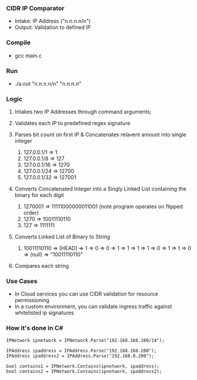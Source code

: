 ### CIDR IP Comparator

- Intake: IP Address ("n.n.n.n/n")
- Output: Validation to defined IP

### Compile

- gcc main.c

### Run

- ./a.out "n.n.n.n/n" "n.n.n.n"

### Logic

1. Intakes two IP Addresses through command arguments;

1. Validates each IP to predefined regex signature

1. Parses bit count on first IP & Concatenates relavent amount into single integer
    1. 127.0.0.1/1 => 1
    1. 127.0.0.1/8 => 127
    1. 127.0.0.1/16 => 1270
    1. 127.0.0.1/24 => 12700
    1. 127.0.0.1/32 => 127001
    
1. Converts Concatenated Integer into a Singly Linked List containing the binary for each digit
    1. 1270001 => 11111000000011001 (note program operates on flipped order)
    1. 1270 => 10011110110
    1. 127 => 1111111
    
1. Converts Linked List of Binary to String
    1. 10011110110 => [HEAD] => 1 => 0 => 0 => 1 => 1 => 1 => 1 => 0 => 1 => 1 => 0 => (null) => "10011110110"
1. Compares each string

### Use Cases

- In Cloud services you can use CIDR validation for resource permissioning
- In a custom environment, you can validate ingress traffic against whitelisted ip signatures


### How it's done in C#

    IPNetwork ipnetwork = IPNetwork.Parse("192.168.168.100/24");
    
    IPAddress ipaddress = IPAddress.Parse("192.168.168.200");
    IPAddress ipaddress2 = IPAddress.Parse("192.168.0.200");
    
    bool contains1 = IPNetwork.Contains(ipnetwork, ipaddress);
    bool contains2 = IPNetwork.Contains(ipnetwork, ipaddress2);

